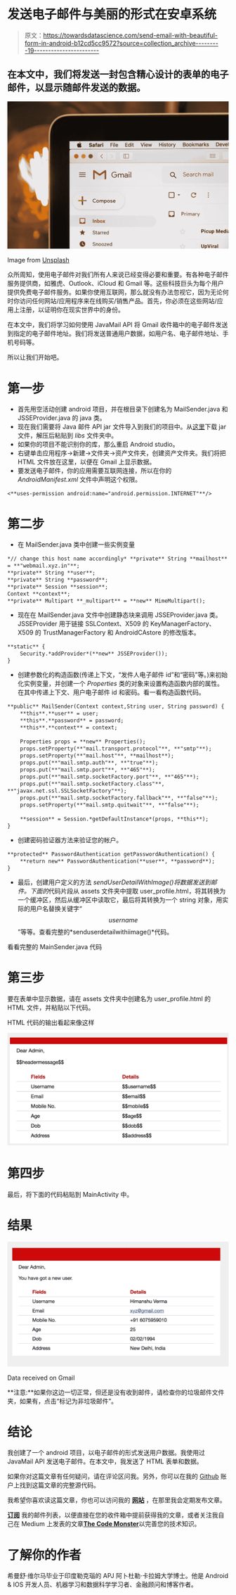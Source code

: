 # 发送电子邮件与美丽的形式在安卓系统

> 原文：<https://towardsdatascience.com/send-email-with-beautiful-form-in-android-b12cd5cc9572?source=collection_archive---------19----------------------->

## 在本文中，我们将发送一封包含精心设计的表单的电子邮件，以显示随邮件发送的数据。

![](img/5ae5fa4d4f1cdf68a736f420b748a99b.png)

Image from [Unsplash](https://unsplash.com/photos/3Mhgvrk4tjM)

众所周知，使用电子邮件对我们所有人来说已经变得必要和重要。有各种电子邮件服务提供商，如雅虎、Outlook、iCloud 和 Gmail 等。这些科技巨头为每个用户提供免费电子邮件服务。如果你使用互联网，那么就没有办法忽视它，因为无论何时你访问任何网站/应用程序来在线购买/销售产品。首先，你必须在这些网站/应用上注册，以证明你在现实世界中的身份。

在本文中，我们将学习如何使用 JavaMail API 将 Gmail 收件箱中的电子邮件发送到指定的电子邮件地址。我们将发送普通用户数据，如用户名、电子邮件地址、手机号码等。

所以让我们开始吧。

# 第一步

*   首先用空活动创建 android 项目，并在根目录下创建名为 MailSender.java 和 JSSEProvider.java 的 java 类。
*   现在我们需要将 Java 邮件 API jar 文件导入到我们的项目中。从[这里](http://script.astromyntra.in/javamailapi.zip)下载 jar 文件，解压后粘贴到 *libs* 文件夹中。
*   如果你的项目不能识别你的库，那么重启 Android studio。
*   右键单击应用程序->新建->文件夹->资产文件夹，创建资产文件夹。我们将把 HTML 文件放在这里，以便在 Gmail 上显示数据。
*   要发送电子邮件，你的应用需要互联网连接，所以在你的 *AndroidManifest.xml* 文件中声明这个权限。

```
<**uses-permission android:name="android.permission.INTERNET"**/>
```

# 第二步

*   在 MailSender.java 类中创建一些实例变量

```
*// change this host name accordingly* **private** String **mailhost** = **"webmail.xyz.in"**;
**private** String **user**;
**private** String **password**;
**private** Session **session**;
Context **context**;
**private** Multipart **_multipart** = **new** MimeMultipart();
```

*   现在在 MailSender.java 文件中创建静态块来调用 JSSEProvider.java 类。JSSEProvider 用于链接 SSLContext、X509 的 KeyManagerFactory、X509 的 TrustManagerFactory 和 AndroidCAstore 的修改版本。

```
**static** {
    Security.*addProvider*(**new** JSSEProvider());
}
```

*   创建参数化的构造函数(传递上下文，“发件人电子邮件 id”和“密码”等。)来初始化实例变量，并创建一个 *Properties* 类的对象来设置构造函数内部的属性。在其中传递上下文、用户电子邮件 id 和密码。看一看构造函数代码。

```
**public** MailSender(Context context,String user, String password) {
    **this**.**user** = user;
    **this**.**password** = password;
    **this**.**context** = context;

    Properties props = **new** Properties();
    props.setProperty(**"mail.transport.protocol"**, **"smtp"**);
    props.setProperty(**"mail.host"**, **mailhost**);
    props.put(**"mail.smtp.auth"**, **"true"**);
    props.put(**"mail.smtp.port"**, **"465"**);
    props.put(**"mail.smtp.socketFactory.port"**, **"465"**);
    props.put(**"mail.smtp.socketFactory.class"**, **"javax.net.ssl.SSLSocketFactory"**);
    props.put(**"mail.smtp.socketFactory.fallback"**, **"false"**);
    props.setProperty(**"mail.smtp.quitwait"**, **"false"**);

    **session** = Session.*getDefaultInstance*(props, **this**);
}
```

*   创建密码验证器方法来验证您的帐户。

```
**protected** PasswordAuthentication getPasswordAuthentication() {
    **return new** PasswordAuthentication(**user**, **password**);
}
```

*   最后，创建用户定义的方法 *sendUserDetailWithImage()将数据发送到邮件。下面的*代码片段从 assets 文件夹中提取 user_profile.html，将其转换为一个缓冲区，然后从缓冲区中读取它，最后将其转换为一个 string 对象，用实际的用户名替换关键字“$$username$$”等等。查看完整的*senduserdetailwithiimage()*代码。

看看完整的 MainSender.java 代码

# 第三步

要在表单中显示数据，请在 assets 文件夹中创建名为 user_profile.html 的 HTML 文件，并粘贴以下代码。

HTML 代码的输出看起来像这样

![](img/bfe5ea25c89e17fce3597ba7e6010fc7.png)

# 第四步

最后，将下面的代码粘贴到 MainActivity 中。

# 结果

![](img/4b8fea04b905f06ba9522e3f9ddbf2ef.png)

Data received on Gmail

**注意:**如果你这边一切正常，但还是没有收到邮件，请检查你的垃圾邮件文件夹，如果有，点击“标记为非垃圾邮件”。

# 结论

我创建了一个 android 项目，以电子邮件的形式发送用户数据。我使用过 JavaMail API 发送电子邮件。在本文中，我发送了 HTML 表单和数据。

如果你对这篇文章有任何疑问，请在评论区问我。另外，你可以在我的 [Github](https://github.com/himanshujbd/MailSender) 账户上找到这篇文章的完整源代码。

我希望你喜欢读这篇文章，你也可以访问我的 [**网站**](http://thehimanshuverma.com/) ，在那里我会定期发布文章。

[**订阅**](https://mailchi.mp/b08da935e5d9/himanshuverma) 我的邮件列表，以便直接在您的收件箱中提前获得我的文章，或者关注我自己在 Medium 上发表的文章[**The Code Monster**](https://medium.com/the-code-monster)以完善您的技术知识。

# 了解你的作者

希曼舒·维尔马毕业于印度勒克瑙的 APJ 阿卜杜勒·卡拉姆大学博士。他是 Android & IOS 开发人员、机器学习和数据科学学习者、金融顾问和博客作者。
